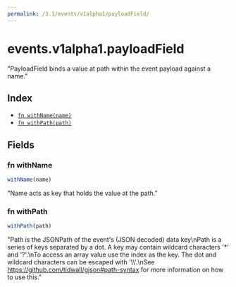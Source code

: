 ```yaml
---
permalink: /3.1/events/v1alpha1/payloadField/
---
```


# events.v1alpha1.payloadField

"PayloadField binds a value at path within the event payload against a name."

## Index

* [`fn withName(name)`](#fn-withname)
* [`fn withPath(path)`](#fn-withpath)

## Fields

### fn withName

```ts
withName(name)
```

"Name acts as key that holds the value at the path."

### fn withPath

```ts
withPath(path)
```

"Path is the JSONPath of the event's (JSON decoded) data key\nPath is a series of keys separated by a dot. A key may contain wildcard characters '*' and '?'.\nTo access an array value use the index as the key. The dot and wildcard characters can be escaped with '\\\\'.\nSee https://github.com/tidwall/gjson#path-syntax for more information on how to use this."
